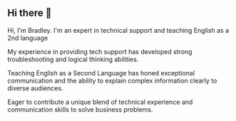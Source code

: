 ## Hi there 👋

<!--
**BradleyColson/BradleyColson** is a ✨ _special_ ✨ repository because its `README.md` (this file) appears on your GitHub profile.

Here are some ideas to get you started:

- 🔭 I’m currently working on ...
- 🌱 I’m currently learning ...
- 👯 I’m looking to collaborate on ...
- 🤔 I’m looking for help with ...
- 💬 Ask me about ...
- 📫 How to reach me: ...
- 😄 Pronouns: ...
- ⚡ Fun fact: ...
-->

Hi, I'm Bradley. I'm an expert in technical support and teaching English as a 2nd language

My experience in providing tech support has developed strong troubleshooting and logical thinking abilities. 

Teaching English as a Second Language has honed exceptional communication and the ability to explain complex information clearly to diverse audiences. 

Eager to contribute a unique blend of technical experience and communication skills to solve business problems.

